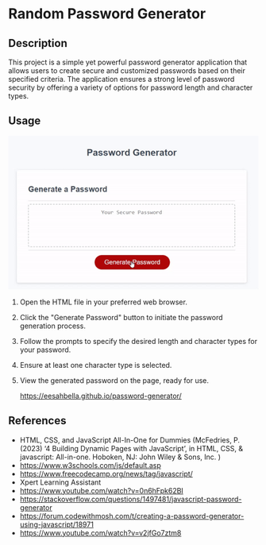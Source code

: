 # Random Password Generator

## Description

This project is a simple yet powerful password generator application that allows users to create secure and customized passwords based on their specified criteria. The application ensures a strong level of password security by offering a variety of options for password length and character types.

## Usage

![password generator gif](assets/screenshots/gif.gif)


1. Open the HTML file in your preferred web browser.
2. Click the "Generate Password" button to initiate the password generation process.
3. Follow the prompts to specify the desired length and character types for your password.
4. Ensure at least one character type is selected.
5. View the generated password on the page, ready for use.


   https://eesahbella.github.io/password-generator/

## References

* HTML, CSS, and JavaScript All-In-One for Dummies (McFedries, P. (2023) ‘4 Building Dynamic Pages with JavaScript’, in HTML, CSS, & javascript: All-in-one. Hoboken, NJ: John Wiley & Sons, Inc. )
* https://www.w3schools.com/js/default.asp
* https://www.freecodecamp.org/news/tag/javascript/
* Xpert Learning Assistant
* https://www.youtube.com/watch?v=0n6hFpk62BI
* https://stackoverflow.com/questions/1497481/javascript-password-generator
* https://forum.codewithmosh.com/t/creating-a-password-generator-using-javascript/18971
* https://www.youtube.com/watch?v=v2jfGo7ztm8
